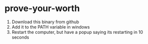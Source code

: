 # prove-your-worth

1. Download this binary from github
2. Add it to the PATH variable in windows
3. Restart the computer, but have a popup saying its restarting in 10 seconds
